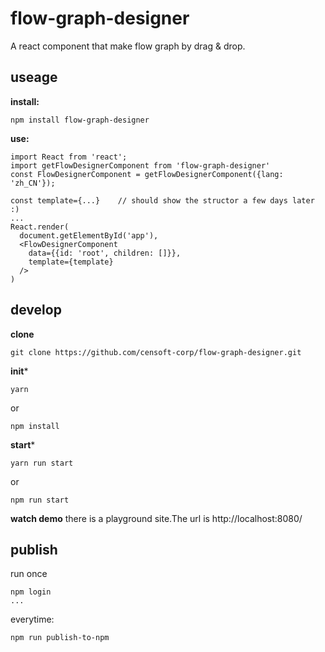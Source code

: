 # flow-graph-designer
A react component that make flow graph by drag & drop.

## useage

**install:**

```
npm install flow-graph-designer
```

**use:**

```
import React from 'react';
import getFlowDesignerComponent from 'flow-graph-designer'
const FlowDesignerComponent = getFlowDesignerComponent({lang: 'zh_CN'});

const template={...}    // should show the structor a few days later :)
...
React.render(
  document.getElementById('app'),
  <FlowDesignerComponent
    data={{id: 'root', children: []}},
    template={template}
  />
)
```

## develop

**clone**
```
git clone https://github.com/censoft-corp/flow-graph-designer.git
```

**init***
```
yarn
```

or 

```
npm install
```

**start***
```
yarn run start
```

or 

```
npm run start
```

**watch demo**
there is a playground site.The url is  http://localhost:8080/

## publish

run once
```
npm login
...
```

everytime:
```
npm run publish-to-npm
```
